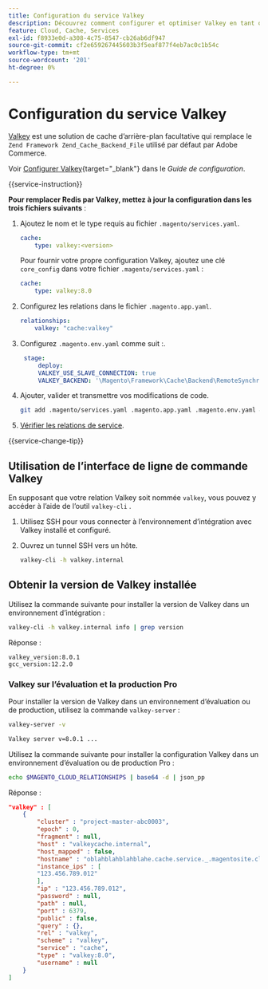 ```yaml
---
title: Configuration du service Valkey
description: Découvrez comment configurer et optimiser Valkey en tant que solution de cache principale pour Adobe Commerce sur les infrastructures cloud.
feature: Cloud, Cache, Services
exl-id: f8933e0d-a308-4c75-8547-cb26ab6df947
source-git-commit: cf2e659267445603b3f5eaf877f4eb7ac0c1b54c
workflow-type: tm+mt
source-wordcount: '201'
ht-degree: 0%

---
```


# Configuration du service Valkey

[Valkey](https://valkey.io) est une solution de cache d’arrière-plan facultative qui remplace le `Zend Framework Zend_Cache_Backend_File` utilisé par défaut par Adobe Commerce.

Voir [Configurer Valkey](https://experienceleague.adobe.com/docs/commerce-operations/configuration-guide/cache/valkey/config-valkey.html?lang=fr){target="_blank"} dans le _Guide de configuration_.

{{service-instruction}}

**Pour remplacer Redis par Valkey, mettez à jour la configuration dans les trois fichiers suivants** :

1. Ajoutez le nom et le type requis au fichier `.magento/services.yaml`.

   ```yaml
   cache:
       type: valkey:<version>
   ```

   Pour fournir votre propre configuration Valkey, ajoutez une clé `core_config` dans votre fichier `.magento/services.yaml` :

   ```yaml
   cache:
       type: valkey:8.0
   ```

1. Configurez les relations dans le fichier `.magento.app.yaml`.

   ```yaml
   relationships:
       valkey: "cache:valkey"
   ```

1. Configurez `.magento.env.yaml` comme suit :.

   ```yaml
    stage:
        deploy:
        VALKEY_USE_SLAVE_CONNECTION: true
        VALKEY_BACKEND: '\Magento\Framework\Cache\Backend\RemoteSynchronizedCache'
   ```

1. Ajouter, valider et transmettre vos modifications de code.

   ```bash
   git add .magento/services.yaml .magento.app.yaml .magento.env.yaml && git commit -m "Enable valkey service" && git push origin <branch-name>
   ```

1. [Vérifier les relations de service](services-yaml.md#service-relationships).

{{service-change-tip}}

## Utilisation de l’interface de ligne de commande Valkey

En supposant que votre relation Valkey soit nommée `valkey`, vous pouvez y accéder à l’aide de l’outil `valkey-cli` .

1. Utilisez SSH pour vous connecter à l’environnement d’intégration avec Valkey installé et configuré.

1. Ouvrez un tunnel SSH vers un hôte.

   ```bash
   valkey-cli -h valkey.internal
   ```

## Obtenir la version de Valkey installée

Utilisez la commande suivante pour installer la version de Valkey dans un environnement d’intégration :

```bash
valkey-cli -h valkey.internal info | grep version
```

Réponse :

```
valkey_version:8.0.1
gcc_version:12.2.0
```

### Valkey sur l’évaluation et la production Pro

Pour installer la version de Valkey dans un environnement d’évaluation ou de production, utilisez la commande `valkey-server` :

```bash
valkey-server -v
```

```bash
Valkey server v=8.0.1 ...
```

Utilisez la commande suivante pour installer la configuration Valkey dans un environnement d’évaluation ou de production Pro :

```bash
echo $MAGENTO_CLOUD_RELATIONSHIPS | base64 -d | json_pp
```

Réponse :

```json
"valkey" : [
    {
        "cluster" : "project-master-abc0003",
        "epoch" : 0,
        "fragment" : null,
        "host" : "valkeycache.internal",
        "host_mapped" : false,
        "hostname" : "oblahblahblahblahe.cache.service._.magentosite.cloud",
        "instance_ips" : [
        "123.456.789.012"
        ],
        "ip" : "123.456.789.012",
        "password" : null,
        "path" : null,
        "port" : 6379,
        "public" : false,
        "query" : {},
        "rel" : "valkey",
        "scheme" : "valkey",
        "service" : "cache",
        "type" : "valkey:8.0",
        "username" : null
    }
]
```
